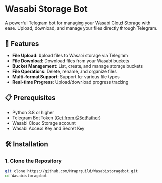 # Wasabi Storage Bot

A powerful Telegram bot for managing your Wasabi Cloud Storage with ease. Upload, download, and manage your files directly through Telegram.

## 🚀 Features

- **File Upload**: Upload files to Wasabi storage via Telegram
- **File Download**: Download files from your Wasabi buckets
- **Bucket Management**: List, create, and manage storage buckets
- **File Operations**: Delete, rename, and organize files
- **Multi-format Support**: Support for various file types
- **Real-time Progress**: Upload/download progress tracking

## 📋 Prerequisites

- Python 3.8 or higher
- Telegram Bot Token ([Get from @BotFather](https://t.me/BotFather))
- Wasabi Cloud Storage account
- Wasabi Access Key and Secret Key

## 🛠 Installation

### 1. Clone the Repository
```bash
git clone https://github.com/Mraprguild/Wasabistoragebot.git
cd Wasabistoragebot

